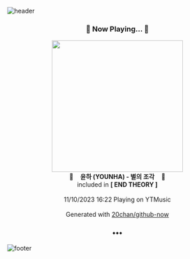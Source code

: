 ![header](https://capsule-render.vercel.app/api?type=wave&height=170&section=header&fontColor=090707&fontAlignX=45&fontAlignY=65&fontSize=100)

<h3 align="center">🎵 Now Playing... 🎵</h3>
<p align="center">
  <a href="https://music.youtube.com/watch?v=194g0izPfdA">
    <img width="300" src="https://lh3.googleusercontent.com/0k_u5oGZBtfPplIXhZ1FKJqny8H-EF66U7hDPtoFqOg3A9-eJc6qHPKbKv0EbkBE1VzShL6BSFl27GwD">
  </a>
  <br>
  🎵&nbsp&nbsp&nbsp <b>윤하 (YOUNHA) - 별의 조각</b> &nbsp&nbsp&nbsp🎵
  <br>
  included in <b>[ END THEORY ]</b>
  
  <br />
  <br />
  11/10/2023 16:22 Playing on YTMusic
  <br />
  <br />
  Generated with <a href="https://github.com/20chan/github-now">20chan/github-now</a>
</p>

<h3 align="center">•••</h3>

![footer](https://capsule-render.vercel.app/api?type=wave&height=150&section=footer)
